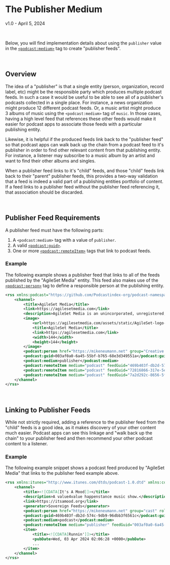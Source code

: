 # The Publisher Medium
v1.0 - April 5, 2024

<br>

Below, you will find implementation details about using the `publisher` value in the [`<podcast:medium>`](https://github.com/Podcastindex-org/podcast-namespace/blob/main/docs/1.0.md#medium) tag to 
create "publisher feeds".

<br>

## Overview

The idea of a "publisher" is that a single entity (person, organization, record label, etc) might be the responsible 
party which produces multiple podcast feeds.  In such a case it would be useful to be able to see all of a 
publisher's podcasts collected in a single place.  For instance, a news organization might produce 12 different 
podcast feeds.  Or, a music artist might produce 3 albums of music using the `<podcast:medium>` tag of `music`.  In 
those cases, having a high level feed that references these other feeds would make it easier for podcast apps to 
associate those feeds with a particular publishing entity.

Likewise, it is helpful if the produced feeds link back to the "publisher feed" so that podcast apps can walk back 
up the chain from a podcast feed to it's publisher in order to find other relevant content from that publishing 
entity.  For instance, a listener may subscribe to a music album by an artist and want to find their other 
albums and singles.

When a publisher feed links to it's "child" feeds, and those "child" feeds link back to their "parent" publisher 
feeds, this provides a two-way validation that a feed is indeed a valid part of a publishing entities portfolio of 
content.  If a feed links to a publisher feed without the publisher feed referencing it, that association should be 
discarded.

<br>

## Publisher Feed Requirements

A publisher feed must have the following parts:

1. A `<podcast:medium>` tag with a value of `publisher`.
2. A valid [`<podcast:guid>`](https://github.com/Podcastindex-org/podcast-namespace/blob/main/docs/1.0.md#guid).
3. One or more [`<podcast:remoteItem>`](https://github.com/Podcastindex-org/podcast-namespace/blob/main/docs/1.0.md#remoteItem) tags that link to podcast feeds.

### Example

The following example shows a publisher feed that links to all of the feeds published by the "AgileSet Media" entity.
This feed also makes use of the [`<podcast:person>`](https://github.com/Podcastindex-org/podcast-namespace/blob/main/docs/1.0.md#person) tag to define a responsible person at the 
publishing entity.

```xml
<rss xmlns:podcast="https://github.com/Podcastindex-org/podcast-namespace/blob/main/docs/1.0.md" version="2.0">
    <channel>
        <title>AgileSet Media</title>
        <link>https://agilesetmedia.com</link>
        <description>AgileSet Media is an unincorporated, unregistered, and unpapered entity of AgileSet LLC for producing and publishing stuff by Mike Neumann. It is based in Texas, USA.</description>
        <image>
            <url>https://agilesetmedia.com/assets/static/AgileSet-logo-square-sm-144.png</url>
            <title>AgileSet Media</title>
            <link>https://agilesetmedia.com</link>
            <width>144</width>
            <height>144</height>
        </image>
        <podcast:person href="https://mikeneumann.net" group="Creative Direction" role="Director" img="https://itsamood.org/assets/static/MikeNeumann_202310.jpg">Mike Neumann</podcast:person>
        <podcast:guid>003af0a0-6a45-55bf-b765-68e3d349551a</podcast:guid>
        <podcast:medium>publisher</podcast:medium>
        <podcast:remoteItem medium="podcast" feedGuid="469b403f-db2d-574c-9db9-96dbb3f6561c" feedUrl="https://itsamood.org/itsamoodrss.xml"/>
        <podcast:remoteItem medium="podcast" feedGuid="72816866-317e-5e48-8895-8193d58e5b57" feedUrl="https://mikesmixtape.com/mikesmixtaperss.xml"/>
        <podcast:remoteItem medium="podcast" feedGuid="7a2d292c-8656-5fcf-88d2-31b10e54d7c7" feedUrl="https://mikeneumann.show/themnshowrss.xml"/>
    </channel>
</rss>
```

<br>

## Linking to Publisher Feeds

While not strictly required, adding a reference to the publisher feed from the "child" feeds is a good idea, as it 
makes discovery of your other content much easier.  Podcast apps can see this linkage and "walk back up the chain" 
to your publisher feed and then recommend your other podcast content to a listener.

### Example

The following example snippet shows a podcast feed produced by "AgileSet Media" that links to the publisher feed 
example above.

```xml
<rss xmlns:itunes="http://www.itunes.com/dtds/podcast-1.0.dtd" xmlns:content="http://purl.org/rss/1.0/modules/content/" xmlns:podcast="https://github.com/Podcastindex-org/podcast-namespace/blob/main/docs/1.0.md" version="2.0">
    <channel>
        <title><![CDATA[It's A Mood]]></title>
        <description>A value4value happenstance music show.</description>
        <link>https://itsamood.org</link>
        <generator>Sovereign Feeds</generator>
        <podcast:person href="https://mikeneumann.net" group="cast" role="host" img="https://itsamood.org/assets/static/MikeNeumann_202310.jpg">Mike Neumann</podcast:person>
        <podcast:guid>469b403f-db2d-574c-9db9-96dbb3f6561c</podcast:guid>
        <podcast:medium>podcast</podcast:medium>
        <podcast:remoteItem medium="publisher" feedGuid="003af0a0-6a45-55bf-b765-68e3d349551a" feedUrl="https://agilesetmedia.com/assets/static/feeds/publisher.xml"/>
        <item>
            <title><![CDATA[Runnin']]></title>
            <pubDate>Wed, 03 Apr 2024 02:06:28 +0000</pubDate>
            ...
        </item>
    </channel>
</rss>
```